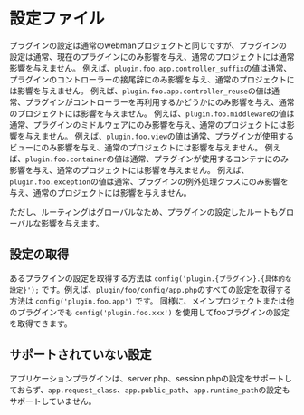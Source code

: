 # 設定ファイル

プラグインの設定は通常のwebmanプロジェクトと同じですが、プラグインの設定は通常、現在のプラグインにのみ影響を与え、通常のプロジェクトには通常影響を与えません。
例えば、`plugin.foo.app.controller_suffix`の値は通常、プラグインのコントローラーの接尾辞にのみ影響を与え、通常のプロジェクトには影響を与えません。
例えば、`plugin.foo.app.controller_reuse`の値は通常、プラグインがコントローラーを再利用するかどうかにのみ影響を与え、通常のプロジェクトには影響を与えません。
例えば、`plugin.foo.middleware`の値は通常、プラグインのミドルウェアにのみ影響を与え、通常のプロジェクトには影響を与えません。
例えば、`plugin.foo.view`の値は通常、プラグインが使用するビューにのみ影響を与え、通常のプロジェクトには影響を与えません。
例えば、`plugin.foo.container`の値は通常、プラグインが使用するコンテナにのみ影響を与え、通常のプロジェクトには影響を与えません。
例えば、`plugin.foo.exception`の値は通常、プラグインの例外処理クラスにのみ影響を与え、通常のプロジェクトには影響を与えません。

ただし、ルーティングはグローバルなため、プラグインの設定したルートもグローバルな影響を与えます。

## 設定の取得
あるプラグインの設定を取得する方法は `config('plugin.{プラグイン}.{具体的な設定}');` です。例えば、`plugin/foo/config/app.php`のすべての設定を取得する方法は `config('plugin.foo.app')` です。
同様に、メインプロジェクトまたは他のプラグインでも `config('plugin.foo.xxx')` を使用してfooプラグインの設定を取得できます。

## サポートされていない設定
アプリケーションプラグインは、server.php、session.phpの設定をサポートしておらず、`app.request_class`、`app.public_path`、`app.runtime_path`の設定もサポートしていません。
